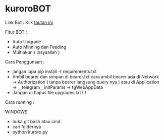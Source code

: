 # kuroroBOT

Link Bot : Klik [tautan ini](https://t.me/KuroroRanchBot/ranch?startapp=ref-E6FE74EC)

Fitur BOT :

- Auto Upgrade
- Auto Minning dan Feeding
- Multiakun ( insyaallah )

Cara Penggunaan :

- jangan lupa pip install -r requirements.txt
- Ambil bearer dan simpan di bearer.txt
  cara ambil bearer ada di Network -> Authorization ( tanpa bearer langsung query nya ) atau di Application -> __telegram__initParams -> tgWebAppData
- Jangan di hapus file upgrades.txt !!!

Cara running :

WINDOWS 

- buka git bash atau cmd
- cari foldernya
- python kuroro.py
